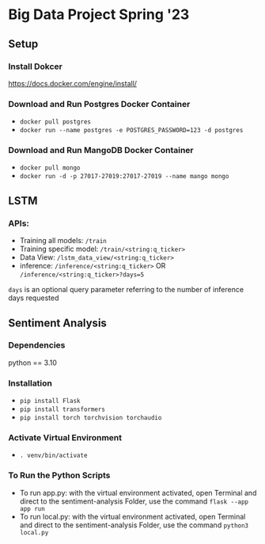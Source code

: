 # Big Data Project Spring '23
## Setup
### Install Dokcer
https://docs.docker.com/engine/install/

### Download and Run Postgres Docker Container
- `docker pull postgres`
- `docker run --name postgres -e POSTGRES_PASSWORD=123 -d postgres`

### Download and Run MangoDB Docker Container
- `docker pull mongo`
- `docker run -d -p 27017-27019:27017-27019 --name mango mongo`

## LSTM
### APIs:
- Training all models: `/train`
- Training specific model: `/train/<string:q_ticker>`
- Data View: `/lstm_data_view/<string:q_ticker>`
- inference: `/inference/<string:q_ticker>` OR `/inference/<string:q_ticker>?days=5`

`days` is an optional query parameter referring to the number of inference days requested


## Sentiment Analysis

### Dependencies
python == 3.10
### Installation
- `pip install Flask`
- `pip install transformers`
- `pip install torch torchvision torchaudio`

### Activate Virtual Environment
- `. venv/bin/activate`


### To Run the Python Scripts
- To run app.py: with the virtual environment activated, open Terminal and direct to the sentiment-analysis Folder, use the command `flask --app app run`
- To run local.py: with the virtual environment activated, open Terminal and direct to the sentiment-analysis Folder, use the command `python3 local.py`



